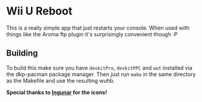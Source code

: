 # Wii U Reboot

This is a really simple app that just restarts your console. When used with things like the Aroma ftp plugin it's surprisingly convenient though :P

## Building

To build this make sure you have `devkitPro`, `devkitPPC` and `wut` installed via the dkp-pacman package manager. Then just run `make` in the same directory as the Makefile and use the resulting wuhb.

**Special thanks to [Ingunar](https://github.com/Ingunar) for the icons!**
